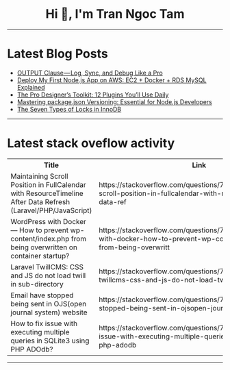 <h1 align="center">Hi 👋, I'm Tran Ngoc Tam</h1>

---

# Latest Blog Posts 
<!-- BLOG-POST-LIST:START -->
- [OUTPUT Clause — Log, Sync, and Debug Like a Pro](https://dev.to/hasansafwan/output-clause-log-sync-and-debug-like-a-pro-58hj)
- [Deploy My First Node.js App on AWS: EC2 + Docker + RDS MySQL Explained](https://dev.to/soumen_bhunia_9ebb71bc67a/deploy-my-first-nodejs-app-on-aws-ec2-docker-rds-mysql-explained-39hn)
- [The Pro Designer’s Toolkit: 12 Plugins You’ll Use Daily](https://dev.to/atforeveryoung/the-pro-designers-toolkit-12-plugins-youll-use-daily-4034)
- [Mastering package.json Versioning: Essential for Node.js Developers](https://dev.to/mor3/mastering-packagejson-versioning-essential-for-nodejs-developers-5a8c)
- [The Seven Types of Locks in InnoDB](https://dev.to/yangguangyong/the-seven-types-of-locks-in-innodb-5h0a)
<!-- BLOG-POST-LIST:END -->

---

# Latest stack oveflow activity
<table>
  <tr><th>Title</th><th>Link</th></tr>
  <!-- STACKOVERFLOW:START --><tr><td>Maintaining Scroll Position in FullCalendar with ResourceTimeline After Data Refresh &lpar;Laravel/PHP/JavaScript&rpar;</td><td>https://stackoverflow.com/questions/79630285/maintaining-scroll-position-in-fullcalendar-with-resourcetimeline-after-data-ref</td></tr><tr><td>WordPress with Docker — How to prevent wp-content/index.php from being overwritten on container startup?</td><td>https://stackoverflow.com/questions/79630258/wordpress-with-docker-how-to-prevent-wp-content-index-php-from-being-overwritt</td></tr><tr><td>Laravel TwillCMS: CSS and JS do not load twill in sub-directory</td><td>https://stackoverflow.com/questions/79630149/laravel-twillcms-css-and-js-do-not-load-twill-in-sub-directory</td></tr><tr><td>Email have stopped being sent in OJS&lpar;open journal system&rpar; website</td><td>https://stackoverflow.com/questions/79630078/email-have-stopped-being-sent-in-ojsopen-journal-system-website</td></tr><tr><td>How to fix issue with executing multiple queries in SQLite3 using PHP ADOdb?</td><td>https://stackoverflow.com/questions/79630070/how-to-fix-issue-with-executing-multiple-queries-in-sqlite3-using-php-adodb</td></tr><!-- STACKOVERFLOW:END -->
</table>

---


